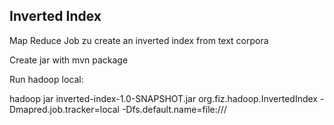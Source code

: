 Inverted Index
---------------

Map Reduce Job zu create an inverted index from text corpora

Create jar with mvn package

Run hadoop local: 

hadoop jar inverted-index-1.0-SNAPSHOT.jar org.fiz.hadoop.InvertedIndex 
			-Dmapred.job.tracker=local 
			-Dfs.default.name=file:/// 
			<local input dir> 
			<local output dir>
